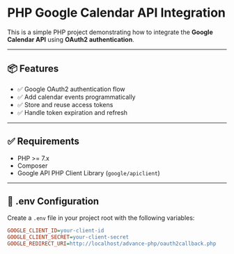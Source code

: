 # PHP Google Calendar API Integration

This is a simple PHP project demonstrating how to integrate the **Google Calendar API** using **OAuth2 authentication**.

---

## 📦 Features

- ✅ Google OAuth2 authentication flow
- ✅ Add calendar events programmatically
- ✅ Store and reuse access tokens
- ✅ Handle token expiration and refresh

---

## ✅ Requirements

- PHP >= 7.x
- Composer
- Google API PHP Client Library (`google/apiclient`)

---

## 🔑 .env Configuration

Create a `.env` file in your project root with the following variables:

```ini
GOOGLE_CLIENT_ID=your-client-id
GOOGLE_CLIENT_SECRET=your-client-secret
GOOGLE_REDIRECT_URI=http://localhost/advance-php/oauth2callback.php
